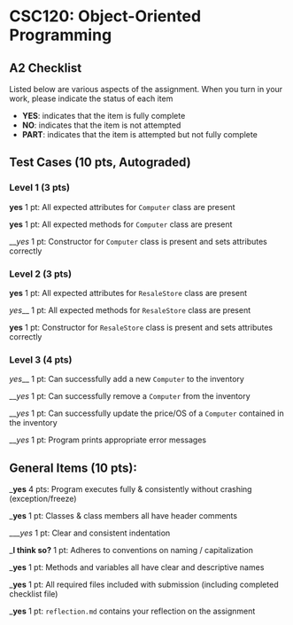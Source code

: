 # CSC120: Object-Oriented Programming
## A2 Checklist

Listed below are various aspects of the assignment.  When you turn in your work, please indicate the status of each item

- **YES**: indicates that the item is fully complete
- **NO**: indicates that the item is not attempted
- **PART**: indicates that the item is attempted but not fully complete

## Test Cases (10 pts, Autograded)

### Level 1 (3 pts)

__yes__ 1 pt: All expected attributes for `Computer` class are present

__yes__ 1 pt: All expected methods for `Computer` class are present

___yes_ 1 pt: Constructor for `Computer` class is present and sets attributes correctly

### Level 2 (3 pts)

__yes__ 1 pt: All expected attributes for `ResaleStore` class are present

_yes___ 1 pt: All expected methods for `ResaleStore` class are present

__yes__ 1 pt: Constructor for `ResaleStore` class is present and sets attributes correctly

### Level 3 (4 pts)

_yes___ 1 pt: Can successfully add a new `Computer` to the inventory

___yes_ 1 pt: Can successfully remove a `Computer` from the inventory

___yes_ 1 pt: Can successfully update the price/OS of a `Computer` contained in the inventory

___yes_ 1 pt: Program prints appropriate error messages

## General Items (10 pts):

___yes__ 4 pts: Program executes fully & consistently without crashing (exception/freeze)

___yes__ 1 pt: Classes & class members all have header comments

____yes_ 1 pt: Clear and consistent indentation

___I think so?__ 1 pt: Adheres to conventions on naming / capitalization

___yes__ 1 pt: Methods and variables all have clear and descriptive names

___yes__ 1 pt: All required files included with submission (including completed checklist file)

___yes__ 1 pt: `reflection.md` contains your reflection on the assignment
